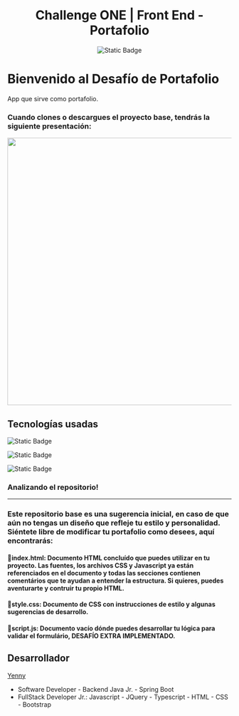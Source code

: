
<div align="center">


  <h1>Challenge ONE | Front End -  Portafolio </h1>

  ![Static Badge](https://img.shields.io/badge/VERSION-1.0-yellow?style=flat)

</div>

# Bienvenido al Desafío de Portafolio

  App que sirve como portafolio. 
  
### Cuando clones o descargues el proyecto base, tendrás la siguiente presentación:


<p align="center" >
     <img width="600" heigth="600" src="https://github.com/user-attachments/assets/7147c50e-fbe0-4a37-b4ac-9e0d065861d6">
</p>

## Tecnologías usadas
   
  ![Static Badge](https://img.shields.io/badge/HTML-green?style=flat)
  
  ![Static Badge](https://img.shields.io/badge/CSS-skyblue?style=flat)
  
  ![Static Badge](https://img.shields.io/badge/JAVASCRIPT-fuchsia?style=flat)


### Analizando el repositorio!
---
### Este repositorio base es una sugerencia inicial, en caso de que aún no tengas un diseño que refleje tu estilo y personalidad. Siéntete libre de modificar tu portafolio como desees, aquí encontrarás:
#### 🔹index.html: Documento HTML concluído que puedes utilizar en tu proyecto. Las fuentes, los archivos CSS y Javascript ya están referenciados en el documento y todas las secciones contienen comentários que te ayudan a entender la estructura. Si quieres, puedes aventurarte y contruir tu propio HTML.
#### 🔹style.css: Documento de CSS con instrucciones de estilo y algunas sugerencias de desarrollo.
#### 🔹script.js: Documento vacío dónde puedes desarrollar tu lógica para validar el formulário, DESAFÍO EXTRA IMPLEMENTADO.


## Desarrollador

[Yenny ](https://www.linkedin.com/in)
* Software Developer - Backend Java Jr. - Spring Boot
* FullStack Developer Jr.: Javascript - JQuery - Typescript - HTML - CSS - Bootstrap





